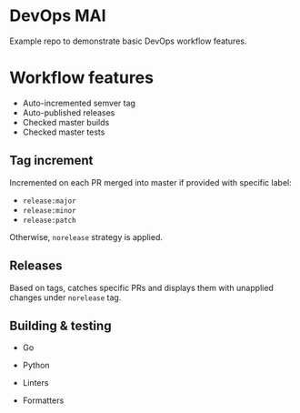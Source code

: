 # DevOps MAI
Example repo to demonstrate basic DevOps workflow features.

# Workflow features
- Auto-incremented semver tag
- Auto-published releases
- Checked master builds
- Checked master tests

## Tag increment
Incremented on each PR merged into master if provided with specific label:
- `release:major`
- `release:minor`
- `release:patch`

Otherwise, `norelease` strategy is applied.

## Releases
Based on tags, catches specific PRs and displays them with unapplied changes
under `norelease` tag.

## Building & testing
- Go
- Python

- Linters
- Formatters

